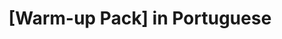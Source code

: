 ---
title: "[Warm-up Pack] in Portuguese"
layout: revealjs-vocabulary
category: warm-up
script: 
- jovem
- velho
- alto
- baixo
- feliz
- triste
- magro
- rico
- pobre
- forte
- fraco
- solteiro
- casado
- bonito
- feio
- linda
- loira
- morena
- saudável
- doente
- bem
- não bem
script2: 
- sempre
- nunca
- quase sempre
- quase nunca
- às vezes
- usualmente
- geralmente
script3:
- aqui
- lá
- logo ali
- em casa
- na minha casa
- na escola
- perto
- longe
- perto daqui
- longe daqui
script4:
- sozinho
- comigo mesmo
- com minha (irmã)
- com meu (irmão)
- com um amigo
- com um amigo meu
- com um grupo
- com colegas de sala
- com colegas de trabalho
script5:
- visitar
- querer
- assistir
- trabalhar
- viajar
- estudar
- viver
- terminar
- precisar de
- ajudar
- jogar
- limpar
- cozinhar
- sentir falta de
- descansar
- ficar
- gostar
- aproveitar
script6:
- comer
- comprar
- vir
- dirigir
- encontrar
- dar
- pegar
- ter
- saber
- sair
- perder
- pagar
- ler
- dizer
- ensinar
- pensar
- ir
script7:
- comi
- comprei
- vim
- dirigi
- encontrei
- dei
- peguei
- tive
- soube
- saí
- perdi
- paguei
- li
- disse
- ensinei
- fui
script8:
- Oi!
- E aí!
- Oi, todo mundo!
- Oi, como vai você?
- Bom dia!
- Boa tarde!
- Boa noitinha!
- Boa noite!
- Prazer em conhecer você!
- Prazer em conhecer você também!
- Foi legal te conhecer.
- Oi, meu nome é ___.
- Eu gostaria de me apresentar, meu nome é ___.
- Há quanto tempo!
- Bom te ver!
script9:
- Quem
- Onde
- Quando
- Por que
- O que
- Qual
- Como
- Quanto
- Quantos
- Com que frequência
- Quão longe
---